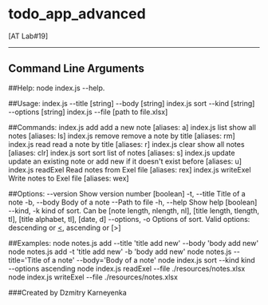 # todo_app_advanced

[AT Lab#19] 

----------------------
Command Line Arguments
----------------------

##Help: 
  node index.js --help.

##Usage:
  index.js <cmd> --title [string] --body [string]
  index.js sort --kind [string] --options [string]
  index.js <cmd> --file [path to file.xlsx]

##Commands:
  index.js add        add a new note                                [aliases: a]
  index.js list       show all notes                               [aliases: ls]
  index.js remove     remove a note by title                       [aliases: rm]
  index.js read       read a note by title                          [aliases: r]
  index.js clear      show all notes                              [aliases: clr]
  index.js sort       sort list of notes                            [aliases: s]
  index.js update     update an existing note or add new if it doesn't exist
                      before                                        [aliases: u]
  index.js readExel   Read notes from Exel file                   [aliases: rex]
  index.js writeExel  Write notes to Exel file                    [aliases: wex]

##Options:
  --version       Show version number                                  [boolean]
  -t, --title     Title of a note
  -b, --body      Body of a note
  --Path to file
  -h, --help      Show help                                            [boolean]
  --kind, -k      kind of sort. Can be [note length, nlength, nl], [title
                  length, tlength, tl], [title alphabet, tl], [date, d]
  --options, -o   Options of sort.
                  Valid options: descending or [<](default), ascending or [>]

##Examples:
  node notes.js add --title 'title add new' --body 'body add new'
  node notes.js add -t 'title add new' -b 'body add new'
  node notes.js <cmd> --title='Title of a note' --body='Body of a note'
  node index.js sort --kind kind --options ascending
  node index.js readExel --file ./resources/notes.xlsx
  node index.js writeExel --file ./resources/notes.xlsx

###Created by Dzmitry Karneyenka
